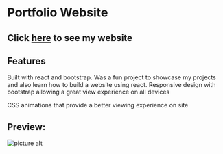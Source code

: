 # Portfolio Website

## Click <a href="https://briancheung.wiki" target="_blank">here</a> to see my website

## Features

Built with react and bootstrap. Was a fun project to showcase my projects and also learn how to build a website using react. Responsive design with bootstrap allowing a great view experience on all devices

CSS animations that provide a better viewing experience on site

## Preview:

![picture alt](https://i.imgur.com/Der6a3l.png "Title is optional")
